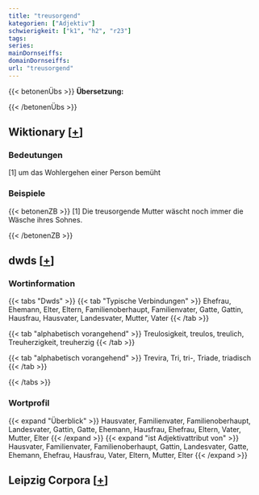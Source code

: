 ```yaml
---
title: "treusorgend"
kategorien: ["Adjektiv"]
schwierigkeit: ["k1", "h2", "r23"]
tags:
series:
mainDornseiffs:
domainDornseiffs:
url: "treusorgend"
---
```


{{< betonenÜbs >}}
**Übersetzung:**  
  
{{< /betonenÜbs >}}

## Wiktionary [[+](https://de.wiktionary.org/wiki/treusorgend)]

### Bedeutungen
[1] um das Wohlergehen einer Person bemüht  

### Beispiele
{{< betonenZB >}}
[1] Die treusorgende Mutter wäscht noch immer die Wäsche ihres Sohnes.  

{{< /betonenZB >}}


## dwds [[+](https://www.dwds.de/wb/treusorgend)]

### Wortinformation
{{< tabs "Dwds" >}}
{{< tab "Typische Verbindungen" >}}
Ehefrau, Ehemann, Elter, Eltern, Familienoberhaupt, Familienvater, Gatte, Gattin, Hausfrau, Hausvater, Landesvater, Mutter, Vater
{{< /tab >}}

{{< tab "alphabetisch vorangehend" >}}
Treulosigkeit, treulos, treulich, Treuherzigkeit, treuherzig
{{< /tab >}}

{{< tab "alphabetisch vorangehend" >}}
Trevira, Tri, tri-, Triade, triadisch
{{< /tab >}}

{{< /tabs >}}

### Wortprofil
{{< expand "Überblick" >}} Hausvater, Familienvater, Familienoberhaupt, Landesvater, Gattin, Gatte, Ehemann, Hausfrau, Ehefrau, Eltern, Vater, Mutter, Elter {{< /expand >}}
{{< expand "ist Adjektivattribut von" >}} Hausvater, Familienvater, Familienoberhaupt, Gattin, Landesvater, Gatte, Ehemann, Ehefrau, Hausfrau, Vater, Eltern, Mutter, Elter {{< /expand >}}

## Leipzig Corpora [[+](https://corpora.uni-leipzig.de/en/res?word=treusorgend&corpusId=deu_newscrawl-public_2018)]

